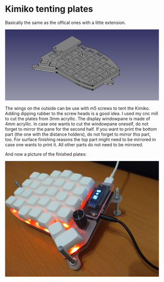 # Kimiko tenting plates

Basically the same as the offical ones with a little extension.

![](kimiko_keyboard_case_tenting.jpeg)

The wings on the outside can be use with m5 screws to tent the Kimiko. Adding dipping rubber to the screw heads is a good idea.
I used my cnc mill to cut the plates from 3mm acryllic. The display windowpane is made of 4mm acryllic. In case one wants to cut the windowpane oneself, do not forget to mirror the pane for the second half.
If you want to print the bottom part (the one with the distance holders), do not forget to mirror this part, too. For surface finishing reasons the top part might need to be mirrored in case one wants to print it.
All other parts do not need to be mirrored.

And now a picture of the finished plates:

![](kimiko_keyboard_case_tenting_rl.jpeg)
